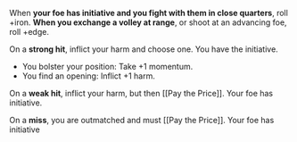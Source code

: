 When **your foe has initiative and you fight with them in close quarters**, roll +iron. **When you exchange a volley at range**, or shoot at an advancing foe, roll +edge. 

On a **strong hit**, inflict your harm and choose one. You have the initiative. 

- You bolster your position: Take +1 momentum. 
- You find an opening: Inflict +1 harm. 

On a **weak hit**, inflict your harm, but then [[Pay the Price]]. Your foe has initiative. 

On a **miss**, you are outmatched and must [[Pay the Price]]. Your foe has initiative